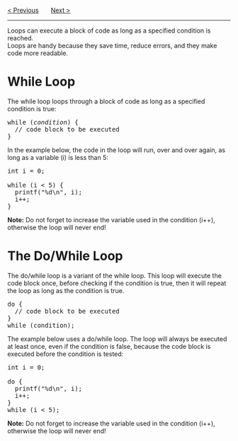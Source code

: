 <a href="/If-Else/Short-Hand.md">&lt; Previous</a>
&nbsp;&nbsp;&nbsp;&nbsp;&nbsp;
<a href="/Loops/While.md">Next &gt;</a>
<hr>
Loops can execute a block of code as long as a specified condition is reached.
<br>
Loops are handy because they save time, reduce errors, and they make code more readable.
<h1>While Loop</h1>
The while loop loops through a block of code as long as a specified condition is true:
<pre>
while (<i>condition</i>) {
  // code block to be executed
}
</pre>
In the example below, the code in the loop will run, over and over again, as long as a variable (i) is less than 5:
<pre>
int i = 0;<br>
while (i &lt; 5) {
  printf("%d\n", i);
  i++;
}
</pre>
<b>Note:</b> Do not forget to increase the variable used in the condition (i++), otherwise the loop will never end!
<h1>The Do/While Loop</h1>
The do/while loop is a variant of the while loop. This loop will execute the code block once, before checking if the condition is true, then it will repeat the loop as long as the condition is true.
<pre>
do {
  // code block to be executed
}
while (condition);
</pre>
The example below uses a do/while loop. The loop will always be executed at least once, even if the condition is false, because the code block is executed before the condition is tested:
<pre>
int i = 0;<br>
do {
  printf("%d\n", i);
  i++;
}
while (i &lt; 5);
</pre>
<b>Note:</b> Do not forget to increase the variable used in the condition (i++), otherwise the loop will never end!
